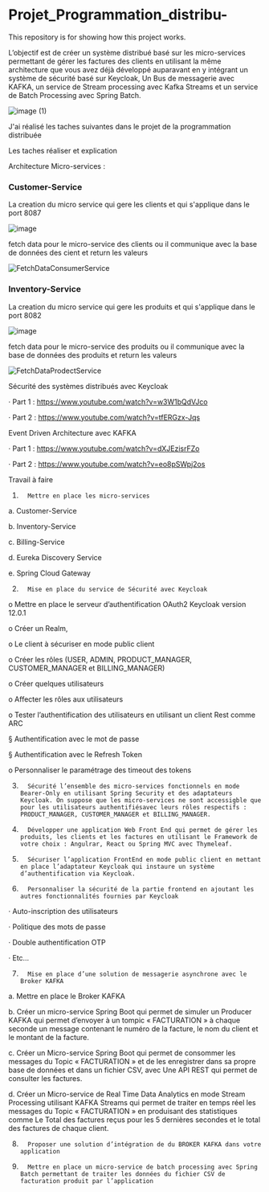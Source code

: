 # Projet_Programmation_distribu-
This repository is for showing how this project works.

L’objectif est de créer un système distribué basé sur les micro-services permettant de gérer les factures des clients en utilisant la même architecture que vous avez déjà développé auparavant en y intégrant un système de sécurité basé sur Keycloak, Un Bus de messagerie avec KAFKA, un service de Stream processing avec Kafka Streams et un service de Batch Processing avec Spring Batch.

![image (1)](https://user-images.githubusercontent.com/84507906/172048467-bdd777a0-0aa4-4a00-b352-ce87e87a274e.png)



J'ai réalisé les taches suivantes dans le projet de la programmation distribuée

Les taches réaliser et explication

Architecture Micro-services :

<h3>Customer-Service</h3>
La creation du micro service qui gere les clients et qui s'applique dans le port 8087

![image](https://user-images.githubusercontent.com/84507906/175099030-dfa24d84-9a3b-4b38-a6cc-255fe6626cdf.png)

fetch data pour le micro-service des clients ou il communique avec la base de données des cient et return les valeurs

![FetchDataConsumerService](https://user-images.githubusercontent.com/84507906/175098685-d5146eb5-be33-4e4e-b41d-3eae6b4907c9.PNG)

<h3>Inventory-Service</h3>

La creation du micro service qui gere les produits et qui s'applique dans le port 8082

![image](https://user-images.githubusercontent.com/84507906/175126391-ae94c3ea-8d09-4eb7-aea6-cc86688fe2de.png)

fetch data pour le micro-service des produits ou il communique avec la base de données des produits et return les valeurs

![FetchDataProdectService](https://user-images.githubusercontent.com/84507906/175098691-178596bb-43e1-4b39-afbc-6a5aeb3b6097.PNG)

Sécurité des systèmes distribués avec Keycloak

·       Part 1 : https://www.youtube.com/watch?v=w3W1bQdVJco

·       Part 2 : https://www.youtube.com/watch?v=tfERGzx-Jqs

Event Driven Architecture avec KAFKA

·       Part 1 : https://www.youtube.com/watch?v=dXJEzisrFZo

·       Part 2 : https://www.youtube.com/watch?v=eo8pSWpj2os

Travail à faire

1.       Mettre en place les micro-services

a.       Customer-Service

b.       Inventory-Service

c.       Billing-Service

d.       Eureka Discovery Service

e.       Spring Cloud Gateway

2.       Mise en place du service de Sécurité avec Keycloak

o   Mettre en place le serveur d’authentification OAuth2 Keycloak version 12.0.1

o   Créer un Realm,

o   Le client à sécuriser en mode public client

o   Créer les rôles (USER, ADMIN, PRODUCT_MANAGER, CUSTOMER_MANAGER et BILLING_MANAGER)

o   Créer quelques utilisateurs

o   Affecter les rôles aux utilisateurs

o   Tester l’authentification des utilisateurs en utilisant un client Rest comme ARC

§  Authentification avec le mot de passe

§  Authentification avec le Refresh Token

o   Personnaliser le paramétrage des timeout des tokens

3.       Sécurité l’ensemble des micro-services fonctionnels en mode Bearer-Only en utilisant Spring Security et des adaptateurs Keycloak. On suppose que les micro-services ne sont accessigble que pour les utilisateurs authentifiésavec leurs rôles respectifs : PRODUCT_MANAGER, CUSTOMER_MANAGER et BILLING_MANAGER.

4.       Développer une application Web Front End qui permet de gérer les produits, les clients et les factures en utilisant le Framework de votre choix : Angulrar, React ou Spring MVC avec Thymeleaf.

5.       Sécuriser l’application FrontEnd en mode public client en mettant en place l’adaptateur Keycloak qui instaure un système d’authentification via Keycloak.

6.       Personnaliser la sécurité de la partie frontend en ajoutant les autres fonctionnalités fournies par Keycloak

·       Auto-inscription des utilisateurs

·       Politique des mots de passe

·       Double authentification OTP

·       Etc…

7.       Mise en place d’une solution de messagerie asynchrone avec le Broker KAFKA

a.       Mettre en place le Broker KAFKA

b.       Créer un micro-service Spring Boot qui permet de simuler un Producer KAFKA qui permet d’envoyer à un tompic « FACTURATION » à chaque seconde un message contenant le numéro de la facture, le nom du client et le montant de la facture.

c.       Créer un Micro-service Spring Boot qui permet de consommer les messages du Topic « FACTURATION » et de les enregistrer  dans sa propre base de données et dans un fichier CSV, avec Une API REST qui permet de consulter les factures.

d.       Créer un Micro-service de Real Time Data Analytics en mode Stream Processing utilisant KAFKA Streams qui permet de traiter en temps réel les messages du Topic « FACTURATION » en produisant  des statistiques comme  Le Total des factures reçus pour les 5 dernières secondes et le total des factures de chaque client.

8.       Proposer une solution d’intégration de du BROKER KAFKA dans votre application

9.       Mettre en place un micro-service de batch processing avec Spring Batch permettant de traiter les données du fichier CSV de facturation produit par l’application
